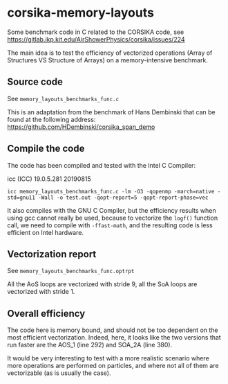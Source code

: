 # corsika-memory-layouts

Some benchmark code in C related to the CORSIKA code, see
https://gitlab.ikp.kit.edu/AirShowerPhysics/corsika/issues/224

The main idea is to test the efficiency of vectorized operations (Array of
Structures VS Structure of Arrays) on a memory-intensive benchmark.


## Source code

See `memory_layouts_benchmarks_func.c`

This is an adaptation from the benchmark of Hans Dembinski that can be found at
the following address: https://github.com/HDembinski/corsika_span_demo


## Compile the code

The code has been compiled and tested with the Intel C Compiler:

icc (ICC) 19.0.5.281 20190815

`icc memory_layouts_benchmarks_func.c -lm -O3 -qopenmp -march=native -std=gnu11 -Wall -o test.out -qopt-report=5 -qopt-report-phase=vec`

It also compiles with the GNU C Compiler, but the efficiency results when using
gcc cannot really be used, because to vectorize the `logf()` function call, we
need to compile with `-ffast-math`, and the resulting code is less efficient on
Intel hardware.


## Vectorization report

See `memory_layouts_benchmarks_func.optrpt`

All the AoS loops are vectorized with stride 9, all the SoA loops are
vectorized with stride 1.


## Overall efficiency

The code here is memory bound, and should not be too dependent on the most
efficient vectorization. Indeed, here, it looks like the two versions that run
faster are the AOS_1 (line 292) and SOA_2A (line 380).

It would be very interesting to test with a more realistic scenario where more
operations are performed on particles, and where not all of them are
vectorizable (as is usually the case).

